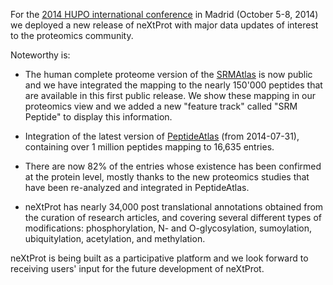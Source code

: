 For the [2014 HUPO international conference](http://www.hupo.org/events/hupo-13th-annual-world-congress-madrid-2014-october-5-8/) in Madrid (October 5-8, 2014) we deployed a new release of neXtProt with major data updates of interest to the proteomics community.

Noteworthy is:

- The human complete proteome version of the [SRMAtlas](http://www.srmatlas.org/) is now public and we have integrated the mapping to the nearly 150'000 peptides that are available in this first public release. We show these mapping in our proteomics view and we added a new "feature track" called "SRM Peptide" to display this information.

- Integration of the latest version of [PeptideAtlas](http://www.peptideatlas.org/) (from 2014-07-31), containing over 1 million peptides mapping to 16,635 entries.

- There are now 82% of the entries whose existence has been confirmed at the protein level, mostly thanks to the new proteomics studies that have been re-analyzed and integrated in PeptideAtlas.

- neXtProt has nearly 34,000 post translational annotations obtained from the curation of research articles, and covering several different types of modifications: phosphorylation, N- and O-glycosylation, sumoylation, ubiquitylation, acetylation, and methylation.

neXtProt is being built as a participative platform and we look forward to receiving users' input for the future development of neXtProt.
